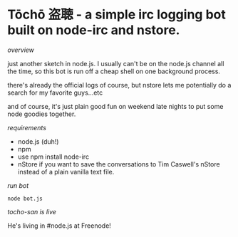 # Tōchō 盗聴 - a simple irc logging bot built on node-irc and nstore.

*overview*

just another sketch in node.js. I usually can't be on the node.js channel all the time, so this bot is run off a cheap shell on one background process.

there's already the official logs of course, but nstore lets me potentially do a search for my favorite guys...etc

and of course, it's just plain good fun on weekend late nights to put some node goodies together.

*requirements*

- node.js (duh!)
- npm
- use npm install node-irc
- nStore if you want to save the conversations to Tim Caswell's nStore instead of a plain vanilla text file.

*run bot*

`node bot.js`

*tocho-san is live*

He's living in #node.js at Freenode!